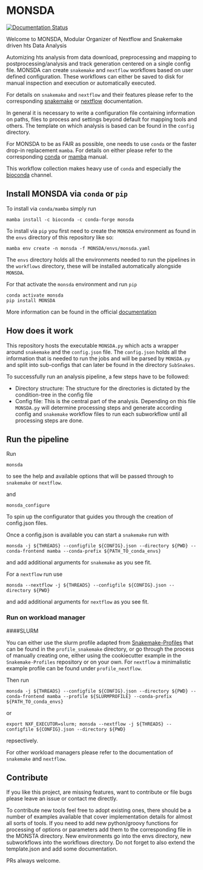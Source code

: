 # MONSDA

[![Documentation Status](https://readthedocs.org/projects/monsda/badge/?version=latest)](https://monsda.readthedocs.io/en/latest/?badge=latest)


Welcome to MONSDA, Modular Organizer of Nextflow and Snakemake driven hts Data Analysis

Automizing hts analysis from data download, preprocessing and mapping to
postprocessing/analysis and track generation centered on a single config file.
MONSDA can create ```snakemake``` and ```nextflow``` workflows based on user defined configuration.
These workflows can either be saved to disk for manual inspection and execution or automatically executed.

For details on ```snakemake``` and ```nextflow``` and their features please refer to the corresponding [snakemake](https://snakemake.readthedocs.io/en/stable/tutorial/tutorial.html)  or [nextflow](https://www.nextflow.io/docs/latest/index.html) documentation.

In general it is necessary to write a configuration file containing information on paths, files to process and settings beyond default for mapping tools and others.
The template on which analysis is based can be found in the ```config``` directory.

For MONSDA to be as FAIR as possible, one needs to use ```conda``` or the faster drop-in replacement ```mamba```. For details on either please refer to the corresponding [conda](https://docs.conda.io/en/latest/) or [mamba](https://mamba.readthedocs.io/en/latest/) manual.

This workflow collection makes heavy use of ```conda``` and especially the [bioconda](https://bioconda.github.io) channel.

## Install MONSDA via ```conda``` or ```pip```

To install via ```conda/mamba``` simply run

```
mamba install -c bioconda -c conda-forge monsda
```

To install via ```pip``` you first need to create the ```MONSDA``` environment as found in the ```envs``` directory of this repository like so:

```
mamba env create -n monsda -f MONSDA/envs/monsda.yaml
```

The ```envs``` directory holds all the environments needed to run the pipelines in the ```workflows``` directory, these will be installed automatically alongside ```MONSDA```.

For that activate the ```monsda``` environment and run ```pip```

```
conda activate monsda
pip install MONSDA
```

More information can be found in the official [documentation](https://monsda.readthedocs.io/en/latest/?badge=latest)


## How does it work

This repository hosts the executable ```MONSDA.py``` which acts a wrapper around ```snakemake``` and the ```config.json``` file.
The ```config.json``` holds all the information that is needed to run the jobs and will be parsed by ```MONSDA.py``` and split into sub-configs that can later be found in the directory ```SubSnakes```.

To successfully run an analysis pipeline, a few steps have to be followed:
  * Directory structure: The structure for the directories is dictated by the condition-tree in the config file
  * Config file: This is the central part of the analysis. Depending on this file ```MONSDA.py``` will determine processing steps and generate according config and ```snakemake``` workflow files to run each subworkflow until all processing steps are done.

## Run the pipeline

Run

```
monsda
```
to see the help and available options that will be passed through to ```snakemake``` or ```nextflow```.

and 

```
monsda_configure
```

To spin up the configurator that guides you through the creation of config.json files.

Once a config.json is available you can start a ```snakemake``` run with

```
monsda -j ${THREADS} --configfile ${CONFIG}.json --directory ${PWD} --conda-frontend mamba --conda-prefix ${PATH_TO_conda_envs}
```
and add additional arguments for ```snakemake``` as you see fit.


For a ```nextflow``` run use
```
monsda --nextflow -j ${THREADS} --configfile ${CONFIG}.json --directory ${PWD}
```
and add additional arguments for ```nextflow``` as you see fit.


### Run on workload manager

####SLURM

You can either use the slurm profile adapted from [Snakemake-Profiles](https://github.com/Snakemake-Profiles/slurm) that can be found in the ```profile_snakemake``` directory, or go through the process of manually creating one, either using the cookiecutter example in the ```Snakemake-Profiles``` repository or on your own. 
For ```nextflow``` a minimalistic example profile can be found under ```profile_nextflow```.

Then run
```
monsda -j ${THREADS} --configfile ${CONFIG}.json --directory ${PWD} --conda-frontend mamba --profile ${SLURMPROFILE} --conda-prefix ${PATH_TO_conda_envs}
```
or
```
export NXF_EXECUTOR=slurm; monsda --nextflow -j ${THREADS} --configfile ${CONFIG}.json --directory ${PWD}
```
repsectively.


For other workload managers please refer to the documentation of ```snakemake``` and ```nextflow```.


## Contribute
If you like this project, are missing features, want to contribute or
file bugs please leave an issue or contact me directly.

To contribute new tools feel free to adopt existing ones,
there should be a number of examples available that cover
implementation details for almost all sorts of tools. If you need to
add new python/groovy functions for processing of options or
parameters add them to the corresponding file in the MONSTA directory.
New environments go into the envs directory, new subworkflows into the
workflows directory. Do not forget to also extend the template.json
and add some documentation.

PRs always welcome.

